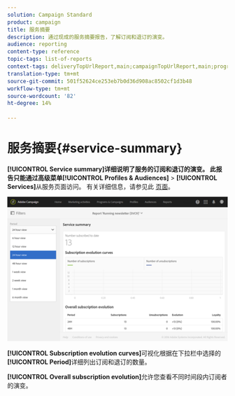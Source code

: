 ```yaml
---
solution: Campaign Standard
product: campaign
title: 服务摘要
description: 通过现成的服务摘要报告，了解订阅和退订的演变。
audience: reporting
content-type: reference
topic-tags: list-of-reports
context-tags: deliveryTopUrlReport,main;campaignTopUrlReport,main;programTopUrlReport,main
translation-type: tm+mt
source-git-commit: 501f52624ce253eb7b0d36d908ac8502cf1d3b48
workflow-type: tm+mt
source-wordcount: '82'
ht-degree: 14%

---
```



# 服务摘要{#service-summary}

**[!UICONTROL Service summary]**详细说明了服务的订阅和退订的演变。
此报告只能通过高级菜单**[!UICONTROL Profiles & Audiences]** > **[!UICONTROL Services]**&#x200B;从服务页面访问。 有关详细信息，请参见此 [ 页面](../../audiences/using/monitoring-subscriptions.md#service-reports)。

![](assets/service-summary.png)

**[!UICONTROL Subscription evolution curves]**&#x200B;可视化根据在下拉栏中选择的&#x200B;**[!UICONTROL Period]**&#x200B;详细列出订阅和退订的数量。

**[!UICONTROL Overall subscription evolution]**&#x200B;允许您查看不同时间段内订阅者的演变。
